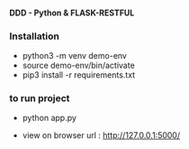 #### DDD - Python & FLASK-RESTFUL  


### Installation
- python3 -m venv demo-env
- source demo-env/bin/activate
- pip3 install -r requirements.txt

### to run project
- python app.py

- view on browser url : http://127.0.0.1:5000/


